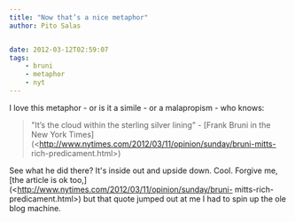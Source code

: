 ```yaml
---
title: "Now that’s a nice metaphor"
author: Pito Salas


date: 2012-03-12T02:59:07
tags:
    - bruni
    - metaphor
    - nyt
---
```




I love this metaphor - or is it a simile - or a malapropism - who knows:

> "It’s the cloud within the sterling silver lining" - [Frank Bruni in the New
> York Times](<http://www.nytimes.com/2012/03/11/opinion/sunday/bruni-mitts-
> rich-predicament.html>)

See what he did there? It's inside out and upside down. Cool. Forgive me, [the
article is ok too,](<http://www.nytimes.com/2012/03/11/opinion/sunday/bruni-
mitts-rich-predicament.html>) but that quote jumped out at me I had to spin up
the ole blog machine.


